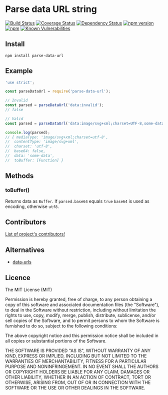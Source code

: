# Parse data URL string

[![Build Status](https://github.com/killmenot/parse-data-url/actions/workflows/ci.yaml/badge.svg?branch=master)](https://github.com/killmenot/parse-data-url/actions?query=branch%3Amaster)
[![Coverage Status](https://coveralls.io/repos/github/killmenot/parse-data-url/badge.svg?branch=master)](https://coveralls.io/github/killmenot/parse-data-url?branch=master)
[![Dependency Status](https://img.shields.io/librariesio/release/npm/parse-data-url)](https://libraries.io/npm/parse-data-url)
[![npm version](https://img.shields.io/npm/v/parse-data-url.svg)](https://www.npmjs.com/package/parse-data-url)
[![npm](https://img.shields.io/npm/dm/parse-data-url.svg)](https://www.npmjs.com/package/parse-data-url)
[![Known Vulnerabilities](https://snyk.io/test/github/killmenot/parse-data-url/badge.svg?targetFile=package.json)](https://snyk.io/test/github/killmenot/parse-data-url?targetFile=package.json)


## Install

```
npm install parse-data-url

```


## Example

```javascript
'use strict';

const parseDataUrl = require('parse-data-url');

// Invalid
const parsed = parseDataUrl('data:invalid');
// false

// Valid
const parsed = parseDataUrl('data:image/svg+xml;charset=UTF-8,some-data'); 

console.log(parsed);
// { mediaType: 'image/svg+xml;charset=utf-8',
//  contentType: 'image/svg+xml',
//  charset: 'utf-8',
//  base64: false,
//  data: 'some-data',
//  toBuffer: [Function] }
```


## Methods

### toBuffer()

Returns data as `Buffer`. If `parsed.base64` equals `true` `base64` is used as encoding, otherwise `utf8`.


## Contributors

[List of project's contributors!](CONTRIBUTORS.md)


## Alternatives

 - [data-urls](https://github.com/jsdom/data-urls)


## Licence

The MIT License (MIT)

Permission is hereby granted, free of charge, to any person obtaining a copy
of this software and associated documentation files (the "Software"), to deal
in the Software without restriction, including without limitation the rights
to use, copy, modify, merge, publish, distribute, sublicense, and/or sell
copies of the Software, and to permit persons to whom the Software is
furnished to do so, subject to the following conditions:

The above copyright notice and this permission notice shall be included in all
copies or substantial portions of the Software.

THE SOFTWARE IS PROVIDED "AS IS", WITHOUT WARRANTY OF ANY KIND, EXPRESS OR
IMPLIED, INCLUDING BUT NOT LIMITED TO THE WARRANTIES OF MERCHANTABILITY,
FITNESS FOR A PARTICULAR PURPOSE AND NONINFRINGEMENT. IN NO EVENT SHALL THE
AUTHORS OR COPYRIGHT HOLDERS BE LIABLE FOR ANY CLAIM, DAMAGES OR OTHER
LIABILITY, WHETHER IN AN ACTION OF CONTRACT, TORT OR OTHERWISE, ARISING FROM,
OUT OF OR IN CONNECTION WITH THE SOFTWARE OR THE USE OR OTHER DEALINGS IN THE
SOFTWARE.


